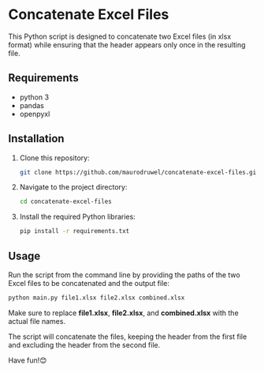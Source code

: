 # Concatenate Excel Files

This Python script is designed to concatenate two Excel files (in xlsx format) while ensuring that the header appears only once in the resulting file.

## Requirements

- python 3
- pandas
- openpyxl

## Installation

1. Clone this repository:

   ```bash
   git clone https://github.com/maurodruwel/concatenate-excel-files.git
   ```

2. Navigate to the project directory:

    ```bash
    cd concatenate-excel-files
    ```

3. Install the required Python libraries:

    ```bash
    pip install -r requirements.txt
    ```

## Usage
Run the script from the command line by providing the paths of the two Excel files to be concatenated and the output file:

```bash
python main.py file1.xlsx file2.xlsx combined.xlsx
```

Make sure to replace **file1.xlsx**, **file2.xlsx**, and **combined.xlsx** with the actual file names.

The script will concatenate the files, keeping the header from the first file and excluding the header from the second file.

Have fun!😊